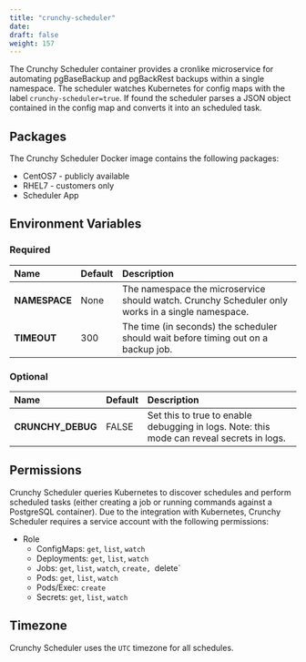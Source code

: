 ```yaml
---
title: "crunchy-scheduler"
date:
draft: false
weight: 157
---
```


The Crunchy Scheduler container provides a cronlike microservice for automating
pgBaseBackup and pgBackRest backups within a single namespace.  The scheduler
watches Kubernetes for config maps with the label `crunchy-scheduler=true`.
If found the scheduler parses a JSON object contained in the config map and
converts it into an scheduled task.

## Packages

The Crunchy Scheduler Docker image contains the following packages:

* CentOS7 - publicly available
* RHEL7 - customers only
* Scheduler App

## Environment Variables

### Required
**Name**|**Default**|**Description**
:-----|:-----|:-----
**NAMESPACE**|None|The namespace the microservice should watch.  Crunchy Scheduler only works in a single namespace.
**TIMEOUT**|300|The time (in seconds) the scheduler should wait before timing out on a backup job.

### Optional
**Name**|**Default**|**Description**
:-----|:-----|:-----
**CRUNCHY_DEBUG**|FALSE|Set this to true to enable debugging in logs. Note: this mode can reveal secrets in logs.

## Permissions

Crunchy Scheduler queries Kubernetes to discover schedules and perform scheduled tasks
(either creating a job or running commands against a PostgreSQL container).  Due to the integration
with Kubernetes, Crunchy Scheduler requires a service account with the following permissions:

* Role
  * ConfigMaps: `get`, `list`, `watch`
  * Deployments: `get`, `list`, `watch`
  * Jobs: `get`, `list`, `watch`, `create, `delete`
  * Pods: `get`, `list`, `watch`
  * Pods/Exec: `create`
  * Secrets: `get`, `list`, `watch`

## Timezone

Crunchy Scheduler uses the `UTC` timezone for all schedules.
